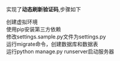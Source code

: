 实现了**动态刷新验证码**,步骤如下<br>

创建虚拟环境<br>
使用pip安装第三方依赖<br>
修改settings.sample.py文件为settings.py<br>
运行migrate命令，创建数据库和数据表<br>
运行python manage.py runserver启动服务器